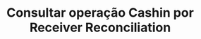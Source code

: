 ---
title: Consultar operação Cashin por Receiver Reconciliation
api:
  file: readme-hml-operations.json
  operationId: get_v1-cashin-receiver-reconciliation-id
hidden: false
---